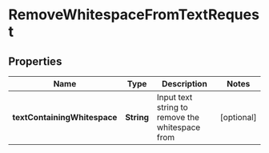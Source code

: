 
# RemoveWhitespaceFromTextRequest

## Properties
Name | Type | Description | Notes
------------ | ------------- | ------------- | -------------
**textContainingWhitespace** | **String** | Input text string to remove the whitespace from |  [optional]



